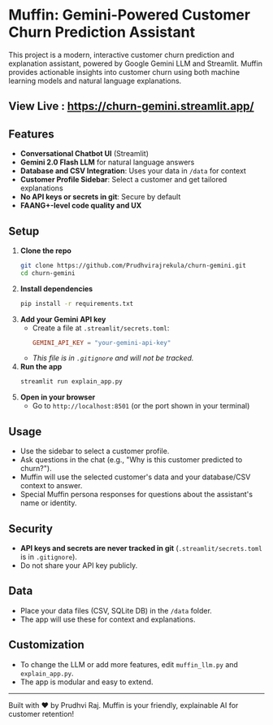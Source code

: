 
# Muffin: Gemini-Powered Customer Churn Prediction Assistant

This project is a modern, interactive customer churn prediction and explanation assistant, powered by Google Gemini LLM and Streamlit. Muffin provides actionable insights into customer churn using both machine learning models and natural language explanations.


## View Live : https://churn-gemini.streamlit.app/

## Features
- **Conversational Chatbot UI** (Streamlit)
- **Gemini 2.0 Flash LLM** for natural language answers
- **Database and CSV Integration**: Uses your data in `/data` for context
- **Customer Profile Sidebar**: Select a customer and get tailored explanations
- **No API keys or secrets in git**: Secure by default
- **FAANG+-level code quality and UX**

## Setup
1. **Clone the repo**
   ```sh
   git clone https://github.com/Prudhvirajrekula/churn-gemini.git
   cd churn-gemini
   ```
2. **Install dependencies**
   ```sh
   pip install -r requirements.txt
   ```
3. **Add your Gemini API key**
   - Create a file at `.streamlit/secrets.toml`:
     ```toml
     GEMINI_API_KEY = "your-gemini-api-key"
     ```
   - _This file is in `.gitignore` and will not be tracked._
4. **Run the app**
   ```sh
   streamlit run explain_app.py
   ```
5. **Open in your browser**
   - Go to `http://localhost:8501` (or the port shown in your terminal)

## Usage
- Use the sidebar to select a customer profile.
- Ask questions in the chat (e.g., "Why is this customer predicted to churn?").
- Muffin will use the selected customer's data and your database/CSV context to answer.
- Special Muffin persona responses for questions about the assistant's name or identity.

## Security
- **API keys and secrets are never tracked in git** (`.streamlit/secrets.toml` is in `.gitignore`).
- Do not share your API key publicly.

## Data
- Place your data files (CSV, SQLite DB) in the `/data` folder.
- The app will use these for context and explanations.

## Customization
- To change the LLM or add more features, edit `muffin_llm.py` and `explain_app.py`.
- The app is modular and easy to extend.

---

Built with ❤️ by Prudhvi Raj. Muffin is your friendly, explainable AI for customer retention!
